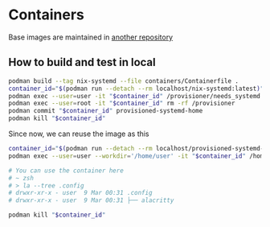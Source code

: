 # Containers

Base images are maintained in [another repository](https://github.com/kachick/containers)

## How to build and test in local

```bash
podman build --tag nix-systemd --file containers/Containerfile .
container_id="$(podman run --detach --rm localhost/nix-systemd:latest)"
podman exec --user=user -it "$container_id" /provisioner/needs_systemd.bash
podman exec --user=root -it "$container_id" rm -rf /provisioner
podman commit "$container_id" provisioned-systemd-home
podman kill "$container_id"
```

Since now, we can reuse the image as this

```bash
container_id="$(podman run --detach --rm localhost/provisioned-systemd-home)"
podman exec --user=user --workdir='/home/user' -it "$container_id" /home/user/.nix-profile/bin/zsh

# You can use the container here
# ~ zsh
# > la --tree .config
# drwxr-xr-x - user  9 Mar 00:31 .config
# drwxr-xr-x - user  9 Mar 00:31 ├── alacritty

podman kill "$container_id"
```
